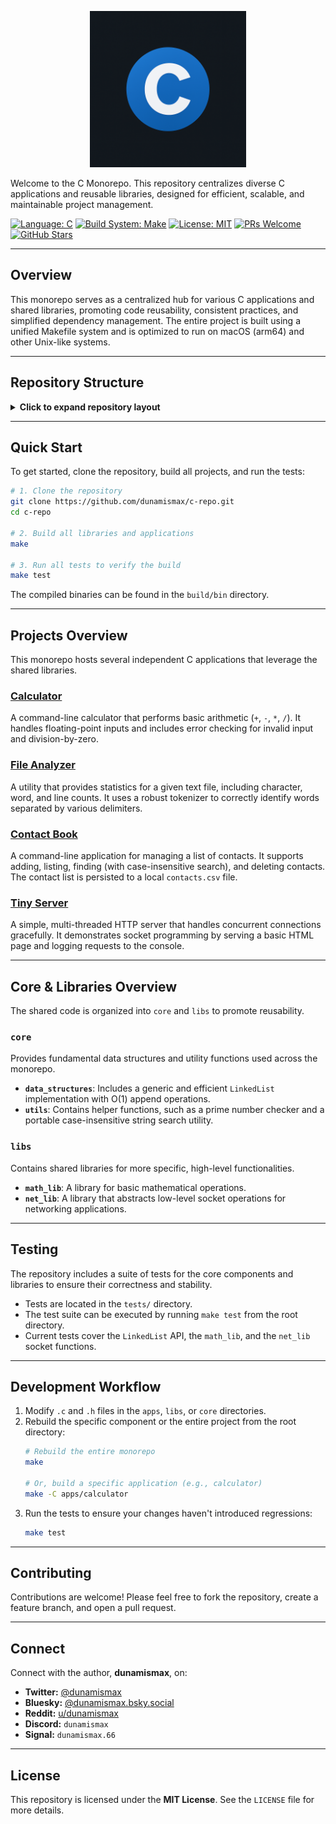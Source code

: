 <p align="center">
  <img src="./c-repo-image.png" alt="C Monorepo logo" width="250"/>
</p>

Welcome to the C Monorepo. This repository centralizes diverse C applications and reusable libraries, designed for efficient, scalable, and maintainable project management.

[![Language: C](https://img.shields.io/badge/Language-C-A8B9CC.svg)](<https://en.wikipedia.org/wiki/C_(programming_language)>)
[![Build System: Make](https://img.shields.io/badge/Build%20System-Make-blue.svg)](https://www.gnu.org/software/make/)
[![License: MIT](https://img.shields.io/badge/License-MIT-yellow.svg)](https://github.com/dunamismax/c-repo/blob/main/LICENSE)
[![PRs Welcome](https://img.shields.io/badge/PRs-welcome-brightgreen.svg?style=flat-square)](https://github.com/dunamismax/c-repo/pulls)
[![GitHub Stars](https://img.shields.io/github/stars/dunamismax/c-repo?style=social)](https://github.com/dunamismax/c-repo/stargazers)

---

## Overview

This monorepo serves as a centralized hub for various C applications and shared libraries, promoting code reusability, consistent practices, and simplified dependency management. The entire project is built using a unified Makefile system and is optimized to run on macOS (arm64) and other Unix-like systems.

---

## Repository Structure

<details>
<summary><strong>Click to expand repository layout</strong></summary>

```sh
c-repo/
├── apps/                         # Independent C applications
│   ├── calculator/               # Command-line calculator
│   ├── contact-book/             # Command-line contact management system
│   ├── file-analyzer/            # Text file analyzer
│   └── tiny-server/              # Simple HTTP web server
│
├── libs/                         # Shared libraries
│   ├── math_lib/                 # Basic mathematical operations
│   └── net_lib/                  # Networking operations
│
├── core/                         # Fundamental code (data structures, utilities)
│
├── tests/                        # Test files for libraries and core components
│   ├── core/
│   └── libs/
│
├── build/                        # Compiled output (binaries, libraries, objects)
├── docs/                         # Documentation
├── tools/                        # Helper scripts
├── .gitignore
├── LICENSE
├── Makefile                      # Root Makefile to orchestrate the build
└── c-repo-image.png
```

</details>

---

## Quick Start

To get started, clone the repository, build all projects, and run the tests:

```bash
# 1. Clone the repository
git clone https://github.com/dunamismax/c-repo.git
cd c-repo

# 2. Build all libraries and applications
make

# 3. Run all tests to verify the build
make test
```
The compiled binaries can be found in the `build/bin` directory.

---

## Projects Overview

This monorepo hosts several independent C applications that leverage the shared libraries.

### [Calculator](apps/calculator)
A command-line calculator that performs basic arithmetic (`+`, `-`, `*`, `/`). It handles floating-point inputs and includes error checking for invalid input and division-by-zero.

### [File Analyzer](apps/file-analyzer)
A utility that provides statistics for a given text file, including character, word, and line counts. It uses a robust tokenizer to correctly identify words separated by various delimiters.

### [Contact Book](apps/contact-book)
A command-line application for managing a list of contacts. It supports adding, listing, finding (with case-insensitive search), and deleting contacts. The contact list is persisted to a local `contacts.csv` file.

### [Tiny Server](apps/tiny-server)
A simple, multi-threaded HTTP server that handles concurrent connections gracefully. It demonstrates socket programming by serving a basic HTML page and logging requests to the console.

---

## Core & Libraries Overview

The shared code is organized into `core` and `libs` to promote reusability.

### `core`
Provides fundamental data structures and utility functions used across the monorepo.
-   **`data_structures`**: Includes a generic and efficient `LinkedList` implementation with O(1) append operations.
-   **`utils`**: Contains helper functions, such as a prime number checker and a portable case-insensitive string search utility.

### `libs`
Contains shared libraries for more specific, high-level functionalities.
-   **`math_lib`**: A library for basic mathematical operations.
-   **`net_lib`**: A library that abstracts low-level socket operations for networking applications.

---

## Testing

The repository includes a suite of tests for the core components and libraries to ensure their correctness and stability.
-   Tests are located in the `tests/` directory.
-   The test suite can be executed by running `make test` from the root directory.
-   Current tests cover the `LinkedList` API, the `math_lib`, and the `net_lib` socket functions.

---

## Development Workflow

1.  Modify `.c` and `.h` files in the `apps`, `libs`, or `core` directories.
2.  Rebuild the specific component or the entire project from the root directory:
    ```bash
    # Rebuild the entire monorepo
    make

    # Or, build a specific application (e.g., calculator)
    make -C apps/calculator
    ```
3.  Run the tests to ensure your changes haven't introduced regressions:
    ```bash
    make test
    ```

---

## Contributing

Contributions are welcome! Please feel free to fork the repository, create a feature branch, and open a pull request.

---

## Connect

Connect with the author, **dunamismax**, on:

- **Twitter:** [@dunamismax](https://twitter.com/dunamismax)
- **Bluesky:** [@dunamismax.bsky.social](https://bsky.app/profile/dunamismax.bsky.social)
- **Reddit:** [u/dunamismax](https://www.reddit.com/user/dunamismax)
- **Discord:** `dunamismax`
- **Signal:** `dunamismax.66`

---

## License

This repository is licensed under the **MIT License**. See the `LICENSE` file for more details.

